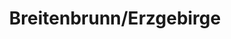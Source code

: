 ---
title: Breitenbrunn/Erzgebirge
url: /breitenbrunn-erzgebirge/
latitude: 50.473
longitude: 12.757
---